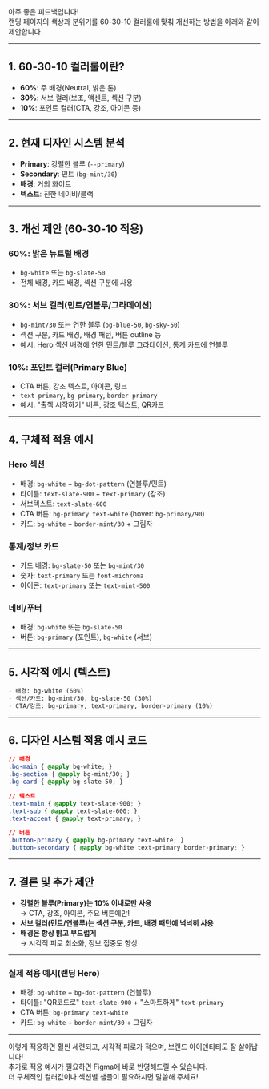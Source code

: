아주 좋은 피드백입니다!  
랜딩 페이지의 색상과 분위기를 60-30-10 컬러룰에 맞춰 개선하는 방법을 아래와 같이 제안합니다.

---

## 1. 60-30-10 컬러룰이란?
- **60%**: 주 배경(Neutral, 밝은 톤)  
- **30%**: 서브 컬러(보조, 액센트, 섹션 구분)  
- **10%**: 포인트 컬러(CTA, 강조, 아이콘 등)

---

## 2. 현재 디자인 시스템 분석

- **Primary**: 강렬한 블루 (`--primary`)
- **Secondary**: 민트 (`bg-mint/30`)
- **배경**: 거의 화이트
- **텍스트**: 진한 네이비/블랙

---

## 3. 개선 제안 (60-30-10 적용)

### 60%: **밝은 뉴트럴 배경**
- `bg-white` 또는 `bg-slate-50`  
- 전체 배경, 카드 배경, 섹션 구분에 사용

### 30%: **서브 컬러(민트/연블루/그라데이션)**
- `bg-mint/30` 또는 연한 블루 (`bg-blue-50`, `bg-sky-50`)
- 섹션 구분, 카드 배경, 배경 패턴, 버튼 outline 등
- 예시: Hero 섹션 배경에 연한 민트/블루 그라데이션, 통계 카드에 연블루

### 10%: **포인트 컬러(Primary Blue)**
- CTA 버튼, 강조 텍스트, 아이콘, 링크
- `text-primary`, `bg-primary`, `border-primary`
- 예시: "출첵 시작하기" 버튼, 강조 텍스트, QR카드

---

## 4. 구체적 적용 예시

### Hero 섹션
- 배경: `bg-white` + `bg-dot-pattern` (연블루/민트)
- 타이틀: `text-slate-900` + `text-primary` (강조)
- 서브텍스트: `text-slate-600`
- CTA 버튼: `bg-primary text-white` (hover: `bg-primary/90`)
- 카드: `bg-white` + `border-mint/30` + 그림자

### 통계/정보 카드
- 카드 배경: `bg-slate-50` 또는 `bg-mint/30`
- 숫자: `text-primary` 또는 `font-michroma`
- 아이콘: `text-primary` 또는 `text-mint-500`

### 네비/푸터
- 배경: `bg-white` 또는 `bg-slate-50`
- 버튼: `bg-primary` (포인트), `bg-white` (서브)

---

## 5. 시각적 예시 (텍스트)

```md
- 배경: bg-white (60%)
- 섹션/카드: bg-mint/30, bg-slate-50 (30%)
- CTA/강조: bg-primary, text-primary, border-primary (10%)
```

---

## 6. 디자인 시스템 적용 예시 코드

```css
// 배경
.bg-main { @apply bg-white; }
.bg-section { @apply bg-mint/30; }
.bg-card { @apply bg-slate-50; }

// 텍스트
.text-main { @apply text-slate-900; }
.text-sub { @apply text-slate-600; }
.text-accent { @apply text-primary; }

// 버튼
.button-primary { @apply bg-primary text-white; }
.button-secondary { @apply bg-white text-primary border-primary; }
```

---

## 7. 결론 및 추가 제안

- **강렬한 블루(Primary)는 10% 이내로만 사용**  
  → CTA, 강조, 아이콘, 주요 버튼에만!
- **서브 컬러(민트/연블루)는 섹션 구분, 카드, 배경 패턴에 넉넉히 사용**
- **배경은 항상 밝고 부드럽게**  
  → 시각적 피로 최소화, 정보 집중도 향상

---

### 실제 적용 예시(랜딩 Hero)

- 배경: `bg-white` + `bg-dot-pattern` (연블루)
- 타이틀: "QR코드로" `text-slate-900` + "스마트하게" `text-primary`
- CTA 버튼: `bg-primary text-white`
- 카드: `bg-white` + `border-mint/30` + 그림자

---

이렇게 적용하면 훨씬 세련되고, 시각적 피로가 적으며, 브랜드 아이덴티티도 잘 살아납니다!  
추가로 적용 예시가 필요하면 Figma에 바로 반영해드릴 수 있습니다.  
더 구체적인 컬러값이나 섹션별 샘플이 필요하시면 말씀해 주세요!
